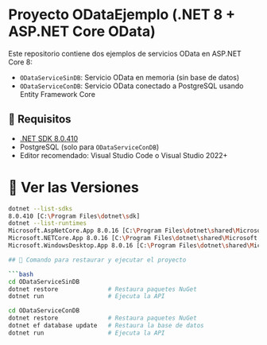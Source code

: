 # Proyecto ODataEjemplo (.NET 8 + ASP.NET Core OData)

Este repositorio contiene dos ejemplos de servicios OData en ASP.NET Core 8:

- `ODataServiceSinDB`: Servicio OData en memoria (sin base de datos)
- `ODataServiceConDB`: Servicio OData conectado a PostgreSQL usando Entity Framework Core

## 🚀 Requisitos

- [.NET SDK 8.0.410](https://dotnet.microsoft.com/en-us/download/dotnet/8.0)
- PostgreSQL (solo para `ODataServiceConDB`)
- Editor recomendado: Visual Studio Code o Visual Studio 2022+
#  🚀 Ver las Versiones

```bash
dotnet --list-sdks
8.0.410 [C:\Program Files\dotnet\sdk]
dotnet --list-runtimes
Microsoft.AspNetCore.App 8.0.16 [C:\Program Files\dotnet\shared\Microsoft.AspNetCore.App]
Microsoft.NETCore.App 8.0.16 [C:\Program Files\dotnet\shared\Microsoft.NETCore.App]
Microsoft.WindowsDesktop.App 8.0.16 [C:\Program Files\dotnet\shared\Microsoft.WindowsDesktop.App]

## 📂 Comando para restaurar y ejecutar el proyecto

```bash
cd ODataServiceSinDB
dotnet restore              # Restaura paquetes NuGet
dotnet run                  # Ejecuta la API

cd ODataServiceConDB
dotnet restore              # Restaura paquetes NuGet
dotnet ef database update   # Restaura la base de datos
dotnet run                  # Ejecuta la API
